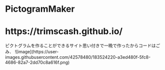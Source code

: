 # PictogramMaker
<h1>https://trimscash.github.io/</h1>
ピクトグラムを作ることができるサイト思い付きで一晩で作ったからコードはごみ．
![image](https://user-images.githubusercontent.com/42578480/183524220-a3ed480f-5fc8-4686-82a7-2dd70c8a616f.png)
